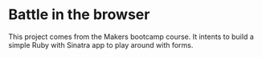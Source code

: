 # Battle in the browser

This project comes from the Makers bootcamp course.
It intents to build a simple Ruby with Sinatra app to play around with forms.
